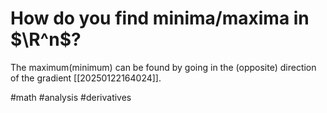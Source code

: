 # How do you find minima/maxima in $\R^n$?
The maximum(minimum) can be found by going in the (opposite) direction of the gradient [[20250122164024]].

#math #analysis #derivatives